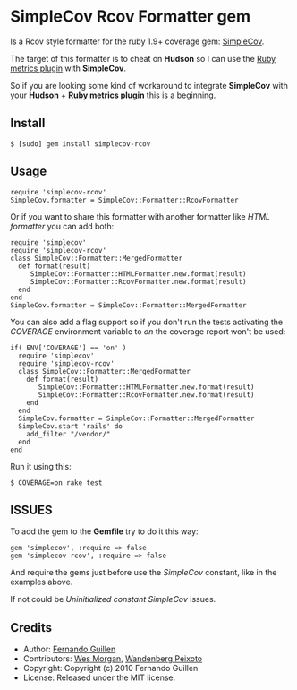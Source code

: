 # SimpleCov Rcov Formatter gem

Is a Rcov style formatter for the ruby 1.9+ coverage gem: [SimpleCov](http://github.com/colszowka/simplecov).

The target of this formatter is to cheat on **Hudson** so I can use the [Ruby metrics plugin](http://github.com/hudson/rubymetrics-plugin) with **SimpleCov**.

So if you are looking some kind of workaround to integrate **SimpleCov** with your **Hudson** + **Ruby metrics plugin** this is a beginning.

## Install

    $ [sudo] gem install simplecov-rcov

## Usage

    require 'simplecov-rcov'
    SimpleCov.formatter = SimpleCov::Formatter::RcovFormatter

Or if you want to share this formatter with another formatter like *HTML formatter* you can add both:

    require 'simplecov'
    require 'simplecov-rcov'
    class SimpleCov::Formatter::MergedFormatter
      def format(result)
         SimpleCov::Formatter::HTMLFormatter.new.format(result)
         SimpleCov::Formatter::RcovFormatter.new.format(result)
      end
    end
    SimpleCov.formatter = SimpleCov::Formatter::MergedFormatter

You can also add a flag support so if you don't run the tests activating the *COVERAGE* environment variable to *on* the coverage report won't be used:

    if( ENV['COVERAGE'] == 'on' )
      require 'simplecov'
      require 'simplecov-rcov'
      class SimpleCov::Formatter::MergedFormatter
        def format(result)
           SimpleCov::Formatter::HTMLFormatter.new.format(result)
           SimpleCov::Formatter::RcovFormatter.new.format(result)
        end
      end
      SimpleCov.formatter = SimpleCov::Formatter::MergedFormatter
      SimpleCov.start 'rails' do
        add_filter "/vendor/"
      end
    end

Run it using this:

    $ COVERAGE=on rake test

## ISSUES

To add the gem to the **Gemfile** try to do it this way:

    gem 'simplecov', :require => false
    gem 'simplecov-rcov', :require => false

And require the gems just before use the *SimpleCov* constant, like in the examples above.

If not could be *Uninitialized constant SimpleCov* issues.

## Credits

* Author: [Fernando Guillen](http://fernandoguillen.info)
* Contributors: [Wes Morgan](http://github.com/cap10morgan), [Wandenberg Peixoto](http://github.com/wandenberg)
* Copyright: Copyright (c) 2010 Fernando Guillen
* License: Released under the MIT license.
